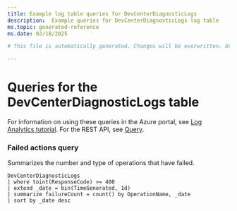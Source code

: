 ```yaml
---
title: Example log table queries for DevCenterDiagnosticLogs
description:  Example queries for DevCenterDiagnosticLogs log table
ms.topic: generated-reference
ms.date: 02/18/2025

# This file is automatically generated. Changes will be overwritten. Do not change this file directly. 

---
```


# Queries for the DevCenterDiagnosticLogs table

For information on using these queries in the Azure portal, see [Log Analytics tutorial](/azure/azure-monitor/logs/log-analytics-tutorial). For the REST API, see [Query](/rest/api/loganalytics/query).


### Failed actions query  


Summarizes the number and type of operations that have failed.  

```query
DevCenterDiagnosticLogs
| where toint(ResponseCode) >= 400 
| extend _date = bin(TimeGenerated, 1d)
| summarize failureCount = count() by OperationName, _date
| sort by _date desc
```

